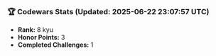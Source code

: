 ### 🏆 Codewars Stats (Updated: 2025-06-22 23:07:57 UTC)

- **Rank:** 8 kyu
- **Honor Points:** 3
- **Completed Challenges:** 1
